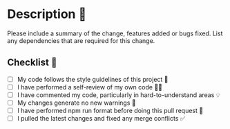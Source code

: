 # Description 🤩

Please include a summary of the change, features added or bugs fixed. List any dependencies that are required for this change.

## Checklist 👀

- [ ] My code follows the style guidelines of this project 💅
- [ ] I have performed a self-review of my own code 🕵️‍♀️
- [ ] I have commented my code, particularly in hard-to-understand areas 💡
- [ ] My changes generate no new warnings 🚨
- [ ] I have performed npm run format before doing this pull request 🎨
- [ ] I pulled the latest changes and fixed any merge conflicts ✅
